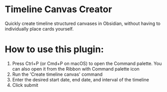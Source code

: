 # Timeline Canvas Creator

Quickly create timeline structured canvases in Obsidian, without having to individually place cards yourself.

# How to use this plugin:

1. Press Ctrl+P (or Cmd+P on macOS) to open the Command palette. You can also open it from the Ribbon with Command palette icon
2. Run the 'Create timeline canvas' command
3. Enter the desired start date, end date, and interval of the timeline
4. Click submit